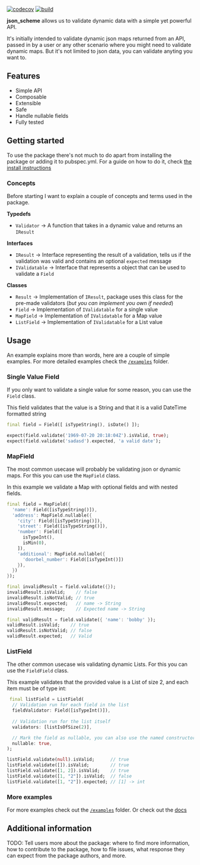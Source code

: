 [![codecov](https://codecov.io/gh/nombrekeff/json_scheme/branch/main/graph/badge.svg?token=SR5LZTDTW3)](https://codecov.io/gh/nombrekeff/json_scheme)
[![build](https://github.com/nombrekeff/json_scheme/actions/workflows/test_main.yml/badge.svg?branch=main)](https://github.com/nombrekeff/json_scheme/actions/workflows/test_main.yml)


**json_scheme** allows us to validate dynamic data with a simple yet powerful API. 

It's initially intended to validate dynamic json maps returned from an API, passed in by a user or any other scenario where you might need to validate dynamic maps. But it's not limited to json data, you can validate anyting you want to.


## Features
* Simple API
* Composable
* Extensible
* Safe
* Handle nullable fields 
* Fully tested


## Getting started
To use the package there's not much to do apart from installing the package or adding it to pubspec.yml. For a guide on how to do it, check [the install instructions](https://pub.dev/packages/json_scheme/install)

### Concepts
Before starting I want to explain a couple of concepts and terms used in the package.

**Typedefs**
* `Validator` -> A function that takes in a dynamic value and returns an `IResult`

**Interfaces**
* `IResult` -> Interface representing the result of a validation, tells us if the validation was valid and contains an optional `expected` message
* `IValidatable` -> Interface that represents a object that can be used to validate a `Field`

**Classes**
* `Result` -> Implementation of `IResult`, package uses this class for the pre-made validators (_but you can implement you own if needed_)
* `Field` -> Implementation of `IValidatable` for a single value
* `MapField` -> Implementation of `IValidatable` for a Map value
* `ListField` -> Implementation of `IValidatable` for a List value

## Usage
An example explains more than words, here are a couple of simple examples.
For more detailed examples check the [`/examples`]() folder. <!--TODO: ADD examples LINK-->

### Single Value Field
If you only want to validate a single value for some reason, you can use the `Field` class. 

This field validates that the value is a String and that it is a valid DateTime formatted string
```dart
final field = Field([ isTypeString(), isDate() ]);

expect(field.validate('1969-07-20 20:18:04Z').isValid, true);
expect(field.validate('sadasd').expected, 'a valid date');
```

### MapField
The most common usecase will probably be validating json or dynamic maps. For this you can use the `MapField` class.

In this example we validate a Map with optional fields and with nested fields.
```dart
final field = MapField({
  'name': Field([isTypeString()]),
  'address': MapField.nullable({
    'city': Field([isTypeString()]),
    'street': Field([isTypeString()]),
    'number': Field([
      isTypeInt(),
      isMin(0),
    ]),
    'additional': MapField.nullable({
      'doorbel_number': Field([isTypeInt()])
    }),
  })
});

final invalidResult = field.validate({});
invalidResult.isValid;    // false
invalidResult.isNotValid; // true
invalidResult.expected;   // name -> String
invalidResult.message;    // Expected name -> String

final validResult = field.validate({ 'name': 'bobby' });
validResult.isValid;    // true
validResult.isNotValid; // false
validResult.expected;   // Valid
```

### ListField
The other common usecase wis validating dynamic Lists. For this you can use the `FieldField` class.

This example validates that the provided value is a List of size 2, and each item must be of type int:
```dart
 final listField = ListField(
  // Validation run for each field in the list
  fieldValidator: Field([isTypeInt()]),
  
  // Validation run for the list itself
  validators: [listIsOfSize(2)],

  // Mark the field as nullable, you can also use the named constructor `ListField.nullable()`
  nullable: true,
);

listField.validate(null).isValid;      // true
listField.validate([]).isValid;        // true
listField.validate([1, 2]).isValid;    // true
listField.validate([1, "2"]).isValid;  // false
listField.validate([1, "2"]).expected; // [1] -> int
```

### More examples
For more examples check out the [`/examples`]() folder. Or check out the [docs]()

## Additional information

TODO: Tell users more about the package: where to find more information, how to 
contribute to the package, how to file issues, what response they can expect 
from the package authors, and more.
